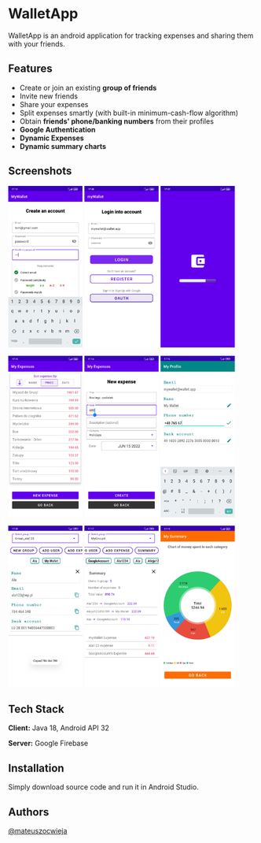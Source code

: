 
# WalletApp
WalletApp is an android application for tracking expenses and sharing them with your friends.

## Features
- Create or join an existing **group of friends**
- Invite new friends
- Share your expenses
- Split expenses smartly (with built-in minimum-cash-flow algorithm)
- Obtain **friends' phone/banking numbers** from their profiles
- **Google Authentication**
- **Dynamic Expenses**
- **Dynamic summary charts**

## Screenshots

<p float="left">
  <img src="screenshots/register_walletapp.jpg" width="30%" title="Register Activity" >
  <img src="screenshots/login_walletapp.jpg" width="30%" title="Login Activity" >
  <img src="screenshots/ekran_ladowania_walletapp.jpg" width="30%" title="Start Activity" >
</p>
<p float="left">
  <img src="screenshots/expenses_walletapp.jpg" width="30%" title="Expenses Activity: Sortby/Price" >
  <img src="screenshots/create_expense.jpg" width="30%" title="Create new expense Activity" >
  <img src="screenshots/profile_walletapp.jpg" width="30%" title="Profile Activity" >
  
</p>
<p float="left">
  <img src="screenshots/group_profile_walletapp.jpg" width="30%" title="Group Activity - friend selected" >
  <img src="screenshots/group_summary.jpg" width="30%" title="Group Activity - Summary/Split" >
  <img src="screenshots/summary_walletapp.jpg" width="30%" title="Summary Activity" >
</p>


## Tech Stack

**Client:** Java 18, Android API 32

**Server:** Google Firebase

## Installation

Simply download source code and run it in Android Studio.

## Authors
[@mateuszocwieja](https://www.github.com/cwirex)

